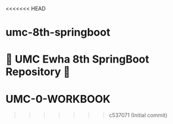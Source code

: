 <<<<<<< HEAD
# umc-8th-springboot
🐰 UMC Ewha 8th SpringBoot Repository 🐰
=======
# UMC-0-WORKBOOK
>>>>>>> c537071 (Initial commit)
